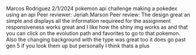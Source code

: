 Marcos Rodriguez
2/1/2024
pokemon api challenge
making a pokedex using an api
Peer reviewer: Jeriah Marson
Peer review: The design great an simple and displays all the information requireed for the assignment
responsiveness works great and I like how the shiny img works as and that you can click on the evolution path and favorites to go to that pokemon. Also the changing background with the type was great too
it does go past gen 5 if you look them up but personally I think thats a plus

